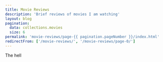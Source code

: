 ```yaml
---
title: Movie Reviews
description: 'Brief reviews of movies I am watching'
layout: blog
pagination:
  data: collections.movies
  size: 6
permalink: 'movie-reviews/page-{{ pagination.pageNumber }}/index.html'
redirectFrom: ['/movie-reviews/', '/movie-reviews/page-0/']
---
```


The hell